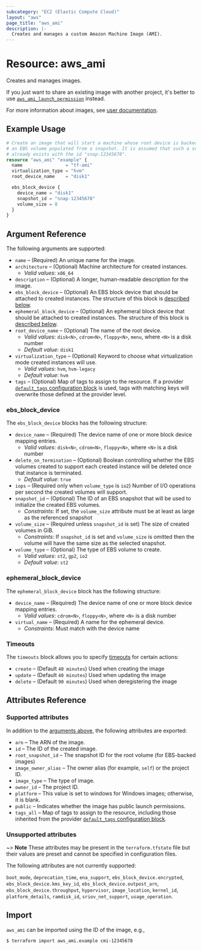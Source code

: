 ```yaml
---
subcategory: "EC2 (Elastic Compute Cloud)"
layout: "aws"
page_title: "aws_ami"
description: |-
  Creates and manages a custom Amazon Machine Image (AMI).
---
```


[default-tags]: https://www.terraform.io/docs/providers/aws/index.html#default_tags-configuration-block
[images]: https://docs.cloud.croc.ru/en/services/storage/images.html
[timeouts]: https://www.terraform.io/docs/configuration/blocks/resources/syntax.html#operation-timeouts

# Resource: aws_ami

Creates and manages images.

If you just want to share an existing image with another project,
it's better to use [`aws_ami_launch_permission`](ami_launch_permission.md) instead.

For more information about images, see [user documentation][images].

## Example Usage

```terraform
# Create an image that will start a machine whose root device is backed by
# an EBS volume populated from a snapshot. It is assumed that such a snapshot
# already exists with the id "snap-12345678".
resource "aws_ami" "example" {
  name                = "tf-ami"
  virtualization_type = "hvm"
  root_device_name    = "disk1"

  ebs_block_device {
    device_name = "disk1"
    snapshot_id = "snap-12345678"
    volume_size = 8
  }
}
```

## Argument Reference

The following arguments are supported:

* `name` – (Required) An unique name for the image.
* `architecture` – (Optional) Machine architecture for created instances.
    * _Valid values_: `x86_64`
* `description` – (Optional) A longer, human-readable description for the image.
* `ebs_block_device` – (Optional) An EBS block device that should be
  attached to created instances. The structure of this block is [described below](#ebs_block_device).
* `ephemeral_block_device` – (Optional) An ephemeral block device that
  should be attached to created instances. The structure of this block is [described below](#ephemeral_block_device).
* `root_device_name` – (Optional) The name of the root device.
    * _Valid values_: `disk<N>`, `cdrom<N>`, `floppy<N>`, `menu`, where `<N>` is a disk number
    *  _Default value_: `disk1`
* `virtualization_type` – (Optional) Keyword to choose what virtualization mode created instances will use.
    * _Valid values_: `hvm`, `hvm-legacy`
    * _Default value_: `hvm`
* `tags` – (Optional) Map of tags to assign to the resource. If a provider [`default_tags` configuration block][default-tags] is used, tags with matching keys will overwrite those defined at the provider level.

### ebs_block_device

The `ebs_block_device` blocks has the following structure:

* `device_name` – (Required) The device name of one or more block device mapping entries.
    * _Valid values_: `disk<N>`, `cdrom<N>`, `floppy<N>`, where `<N>` is a disk number
* `delete_on_termination` – (Optional) Boolean controlling whether the EBS volumes created to
  support each created instance will be deleted once that instance is terminated.
    * _Default value_: `true`
* `iops` – (Required only when `volume_type` is `io2`) Number of I/O operations per second the
  created volumes will support.
* `snapshot_id` – (Optional) The ID of an EBS snapshot that will be used to initialize the created
  EBS volumes.
    * _Constraints_:  If set, the `volume_size` attribute must be at least as large as the referenced
  snapshot
* `volume_size` – (Required unless `snapshot_id` is set) The size of created volumes in GiB.
    * _Constraints_:  If `snapshot_id` is set and `volume_size` is omitted then the volume will have the same size as the selected snapshot.
* `volume_type` – (Optional) The type of EBS volume to create.
    * _Valid values_: `st2`, `gp2`, `io2`
    * _Default value_: `st2`

### ephemeral_block_device

The `ephemeral_block_device` block has the following structure:

* `device_name` – (Required) The device name of one or more block device mapping entries.
    * _Valid values_: `cdrom<N>`, `floppy<N>`, where `<N>` is a disk number
* `virtual_name` – (Required) A name for the ephemeral device.
    * _Constraints_: Must match with the device name

### Timeouts

The `timeouts` block allows you to specify [timeouts][timeouts] for certain actions:

* `create` – (Default `40 minutes`) Used when creating the image
* `update` – (Default `40 minutes`) Used when updating the image
* `delete` – (Default `90 minutes`) Used when deregistering the image

## Attributes Reference

### Supported attributes

In addition to the [arguments above](#Argument-Reference), the following attributes are exported:

* `arn` – The ARN of the image.
* `id` – The ID of the created image.
* `root_snapshot_id` – The snapshot ID for the root volume (for EBS-backed images)
* `image_owner_alias` – The owner alias (for example, `self`) or the project ID.
* `image_type` – The type of image.
* `owner_id` – The project ID.
* `platform` – This value is set to windows for Windows images; otherwise, it is blank.
* `public` – Indicates whether the image has public launch permissions.
* `tags_all` – Map of tags to assign to the resource, including those inherited from the provider [`default_tags` configuration block][default-tags].

### Unsupported attributes

~> **Note** These attributes may be present in the ``terraform.tfstate`` file but their values are preset and cannot be specified in configuration files.

The following attributes are not currently supported:

`boot_mode`, `deprecation_time`, `ena_support`, `ebs_block_device.encrypted`, `ebs_block_device.kms_key_id`, `ebs_block_device.outpost_arn`, `ebs_block_device.throughput`, `hypervisor`, `image_location`, `kernel_id`, `platform_details`, `ramdisk_id`, `sriov_net_support`, `usage_operation`.

## Import

`aws_ami` can be imported using the ID of the image, e.g.,

```
$ terraform import aws_ami.example cmi-12345678
```

